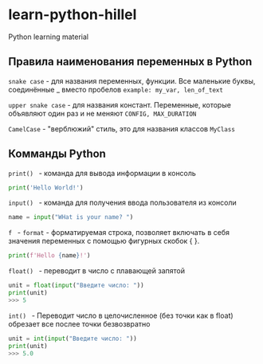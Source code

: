 # learn-python-hillel
Python learning material 


## Правила наименования переменных в Python

`snake case` - для названия переменных, функции. Все маленькие буквы, соединённые _ вместо пробелов `example: my_var, len_of_text`

`upper snake case` - для названия констант. Переменные, которые объявляют один раз и не меняют  `CONFIG, MAX_DURATION`

`CamelCase` - "верблюжий" стиль, это для названия классов  `MyClass`

## Комманды Python

`print() ` - команда для вывода информации в консоль
``` py
print('Hello World!')
```

`input() ` - команда для получения ввода пользователя из консоли
```py
name = input("WHat is your name? ")
```

`f ` - ` format ` - форматируемая строка, позволяет включать в себя значения переменных с помощью фигурных скобок { }.
``` py
print(f'Hello {name}!')
```

`float() ` - переводит в число с плавающей запятой
``` py
unit = float(input("Введите число: "))
print(unit)
>>> 5
```

`int() ` - Переводит число в целочисленное (без точки как в float) обрезает все послее точки безвозвратно
``` py
unit = int(input("Введите число: "))
print(unit)
>>> 5.0
```


